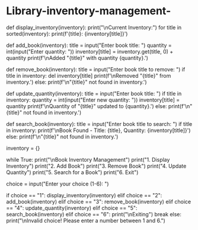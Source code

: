 # Library-inventory-management-

def display_inventory(inventory):
    print("\nCurrent Inventory:")
    for title in sorted(inventory):
        print(f'{title}: {inventory[title]}')

def add_book(inventory):
    title = input("Enter book title: ")
    quantity = int(input("Enter quantity: "))
    inventory[title] = inventory.get(title, 0) + quantity
    print(f'\nAdded "{title}" with quantity {quantity}.')

def remove_book(inventory):
    title = input("Enter book title to remove: ")
    if title in inventory:
        del inventory[title]
        print(f'\nRemoved "{title}" from inventory.')
    else:
        print(f'\n"{title}" not found in inventory.')

def update_quantity(inventory):
    title = input("Enter book title: ")
    if title in inventory:
        quantity = int(input("Enter new quantity: "))
        inventory[title] = quantity
        print(f'\nQuantity of "{title}" updated to {quantity}.')
    else:
        print(f'\n"{title}" not found in inventory.')

def search_book(inventory):
    title = input("Enter book title to search: ")
    if title in inventory:
        print(f'\nBook Found - Title: {title}, Quantity: {inventory[title]}')
    else:
        print(f'\n"{title}" not found in inventory.')

inventory = {}

while True:
    print("\nBook Inventory Management")
    print("1. Display Inventory")
    print("2. Add Book")
    print("3. Remove Book")
    print("4. Update Quantity")
    print("5. Search for a Book")
    print("6. Exit")
    
  choice = input("Enter your choice (1-6): ")
    
  if choice == "1":
        display_inventory(inventory)
    elif choice == "2":
        add_book(inventory)
    elif choice == "3":
        remove_book(inventory)
    elif choice == "4":
        update_quantity(inventory)
    elif choice == "5":
        search_book(inventory)
    elif choice == "6":
        print("\nExiting")
        break
    else:
        print("\nInvalid choice! Please enter a number between 1 and 6.")
